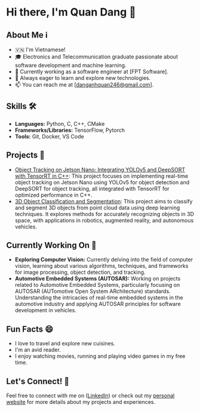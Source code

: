 <!--
**quandang246/quandang246** is a ✨ _special_ ✨ repository because its `README.md` (this file) appears on your GitHub profile.

Here are some ideas to get you started:

- 🔭 I’m currently working on ...
- 🌱 I’m currently learning ...
- 👯 I’m looking to collaborate on ...
- 🤔 I’m looking for help with ...
- 💬 Ask me about ...
- 📫 How to reach me: ...
- 😄 Pronouns: ...
- ⚡ Fun fact: ...
-->

# Hi there, I'm Quan Dang 👋

## About Me ℹ️
- 🇻🇳  I'm Vietnamese!
- 🎓 Electronics and Telecommunication graduate passionate about software development and machine learning.
- 💼 Currently working as a software engineer at [FPT Software].
- 🌱 Always eager to learn and explore new technologies.
- 📫 You can reach me at [danganhquan246@gmail.com].

## Skills 🛠️

- **Languages:** Python, C, C++, CMake
- **Frameworks/Libraries:** TensorFlow, Pytorch
- **Tools:** Git, Docker, VS Code

## Projects 🚀

- [Object Tracking on Jetson Nano: Integrating YOLOv5 and DeepSORT with TensorRT in C++](https://github.com/quandang246/Object-Tracking-on-Jetson-Nano-Integrating-YOLOv5-and-DeepSORT-with-TensorRT-in-Cpp): This project focuses on implementing real-time object tracking on Jetson Nano using YOLOv5 for object detection and DeepSORT for object tracking, all integrated with TensorRT for optimized performance in C++.
- [3D Object Classification and Segmentation](https://github.com/quandang246/3D-object-classification-segmentation): This project aims to classify and segment 3D objects from point cloud data using deep learning techniques. It explores methods for accurately recognizing objects in 3D space, with applications in robotics, augmented reality, and autonomous vehicles.


## Currently Working On 🔭

- **Exploring Computer Vision:** Currently delving into the field of computer vision, learning about various algorithms, techniques, and frameworks for image processing, object detection, and tracking.
- **Automotive Embedded Systems (AUTOSAR):** Working on projects related to Automotive Embedded Systems, particularly focusing on AUTOSAR (AUTomotive Open System ARchitecture) standards. Understanding the intricacies of real-time embedded systems in the automotive industry and applying AUTOSAR principles for software development in vehicles.

## Fun Facts 😄

- I love to travel and explore new cuisines.
- I'm an avid reader.
- I enjoy watching movies, running and playing video games  in my free time.

## Let's Connect! 🤝

Feel free to connect with me on ([LinkedIn](https://www.linkedin.com/in/quandang246/)) or check out my [personal website](https://www.facebook.com/quandang2462002/) for more details about my projects and experiences.
